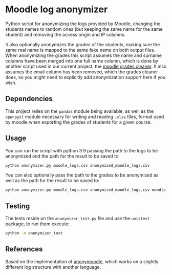 # Moodle log anonymizer

Python script for anonymizing the logs provided by Moodle, changing the students names to random ones (but keeping the same name for the same student) and removing the access origin and IP columns.

It also optionally anonymizes the grades of the students, making sure the same real name is mapped to the same fake name on both output files. When anonymizing the grades this script assumes the name and surname columns have been merged into one full name column, which is done by another script used in our current project, the [moodle grades cleaner](https://github.com/JefersonFG/moodle-grades-cleaner). It also assumes the email column has been removed, which the grades cleaner does, so you might need to explicitly add anonymization support here if you wish.

## Dependencies

This project relies on the `pandas` module being available, as well as the `openpyxl` module necessary for writing and reading `.xlsx` files, format used by moodle when exporting the grades of students for a given course.

## Usage

You can run the script with python 3.9 passing the path to the logs to be anonymized and the path for the result to be saved to:

```bash
python anonymizer.py moodle_logs.csv anonymized_moodle_logs.csv
```

You can also optionally pass the path to the grades to be anonymized as well as the path for the result to be saved to:

```bash
python anonymizer.py moodle_logs.csv anonymized_moodle_logs.csv moodle_grades.xlsx anonymized_moodle_grades.xlsx
```

## Testing

The tests reside on the `anonymizer_test.py` file and use the `unittest` package, to run them execute:

```bash
python -m anonymizer_test
```

## References

Based on the implementation of [anonymoodle](https://github.com/alfonsodelavega/anonymoodle), which works on a slightly different log structure with another language.
